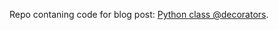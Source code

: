 Repo contaning code for blog post: [Python class @decorators](http://krzysztofzuraw.com/blog/2016/python-class-decorators.html).
